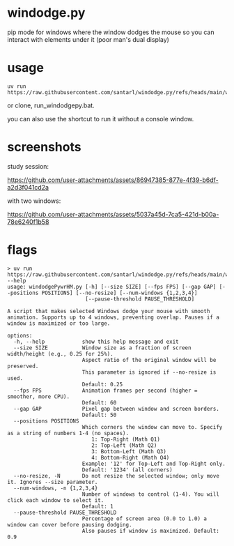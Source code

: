# windodge.py
pip mode for windows where the window dodges the mouse so you can interact with elements under it (poor man's dual display)

# usage
```
uv run https://raw.githubusercontent.com/santarl/windodge.py/refs/heads/main/windodge.py
```
or clone, run_windodgepy.bat.

you can also use the shortcut to run it without a console window.

# screenshots
study session:

https://github.com/user-attachments/assets/86947385-877e-4f39-b6df-a2d3f041cd2a

with two windows:

https://github.com/user-attachments/assets/5037a45d-7ca5-421d-b00a-78e6240f1b58

# flags

```
> uv run https://raw.githubusercontent.com/santarl/windodge.py/refs/heads/main/windodge.py --help
usage: windodgePywrHM.py [-h] [--size SIZE] [--fps FPS] [--gap GAP] [--positions POSITIONS] [--no-resize] [--num-windows {1,2,3,4}]
                         [--pause-threshold PAUSE_THRESHOLD]

A script that makes selected Windows dodge your mouse with smooth animation. Supports up to 4 windows, preventing overlap. Pauses if a window is maximized or too large.

options:
  -h, --help            show this help message and exit
  --size SIZE           Window size as a fraction of screen width/height (e.g., 0.25 for 25%).
                        Aspect ratio of the original window will be preserved.
                        This parameter is ignored if --no-resize is used.
                        Default: 0.25
  --fps FPS             Animation frames per second (higher = smoother, more CPU).
                        Default: 60
  --gap GAP             Pixel gap between window and screen borders.
                        Default: 50
  --positions POSITIONS
                        Which corners the window can move to. Specify as a string of numbers 1-4 (no spaces).
                           1: Top-Right (Math Q1)
                           2: Top-Left (Math Q2)
                           3: Bottom-Left (Math Q3)
                           4: Bottom-Right (Math Q4)
                        Example: '12' for Top-Left and Top-Right only.
                        Default: '1234' (all corners)
  --no-resize, -N       Do not resize the selected window; only move it. Ignores --size parameter.
  --num-windows, -n {1,2,3,4}
                        Number of windows to control (1-4). You will click each window to select it.
                        Default: 1
  --pause-threshold PAUSE_THRESHOLD
                        Percentage of screen area (0.0 to 1.0) a window can cover before pausing dodging.
                        Also pauses if window is maximized. Default: 0.9
```
